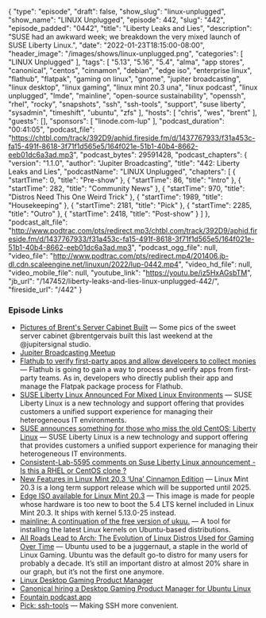 {
  "type": "episode",
  "draft": false,
  "show_slug": "linux-unplugged",
  "show_name": "LINUX Unplugged",
  "episode": 442,
  "slug": "442",
  "episode_padded": "0442",
  "title": "Liberty Leaks and Lies",
  "description": "SUSE had an awkward week; we breakdown the very mixed launch of SUSE Liberty Linux.",
  "date": "2022-01-23T18:15:00-08:00",
  "header_image": "/images/shows/linux-unplugged.png",
  "categories": [
    "LINUX Unplugged"
  ],
  "tags": [
    "5.13",
    "5.16",
    "5.4",
    "alma",
    "app stores",
    "canonical",
    "centos",
    "cinnamon",
    "debian",
    "edge iso",
    "enterprise linux",
    "flathub",
    "flatpak",
    "gaming on linux",
    "gnome",
    "jupiter broadcasting",
    "linux desktop",
    "linux gaming",
    "linux mint 20.3 una",
    "linux podcast",
    "linux unplugged",
    "lmde",
    "mainline",
    "open-source sustainability",
    "openssh",
    "rhel",
    "rocky",
    "snapshots",
    "ssh",
    "ssh-tools",
    "support",
    "suse liberty",
    "sysadmin",
    "timeshift",
    "ubuntu",
    "zfs"
  ],
  "hosts": [
    "chris",
    "wes",
    "brent"
  ],
  "guests": [],
  "sponsors": [
    "linode.com-lup"
  ],
  "podcast_duration": "00:41:05",
  "podcast_file": "https://chtbl.com/track/392D9/aphid.fireside.fm/d/1437767933/f31a453c-fa15-491f-8618-3f71f1d565e5/164f021e-51b1-40b4-8662-eeb01dc6a3ad.mp3",
  "podcast_bytes": 29591428,
  "podcast_chapters": {
    "version": "1.1.0",
    "author": "Jupiter Broadcasting",
    "title": "442: Liberty Leaks and Lies",
    "podcastName": "LINUX Unplugged",
    "chapters": [
      {
        "startTime": 0,
        "title": "Pre-show"
      },
      {
        "startTime": 86,
        "title": "Intro"
      },
      {
        "startTime": 282,
        "title": "Community News"
      },
      {
        "startTime": 970,
        "title": "Distros Need This One Weird Trick"
      },
      {
        "startTime": 1989,
        "title": "Housekeeping"
      },
      {
        "startTime": 2181,
        "title": "Pick"
      },
      {
        "startTime": 2285,
        "title": "Outro"
      },
      {
        "startTime": 2418,
        "title": "Post-show"
      }
    ]
  },
  "podcast_alt_file": "http://www.podtrac.com/pts/redirect.mp3/chtbl.com/track/392D9/aphid.fireside.fm/d/1437767933/f31a453c-fa15-491f-8618-3f71f1d565e5/164f021e-51b1-40b4-8662-eeb01dc6a3ad.mp3",
  "podcast_ogg_file": null,
  "video_file": "http://www.podtrac.com/pts/redirect.mp4/201406.jb-dl.cdn.scaleengine.net/linuxun/2022/lup-0442.mp4",
  "video_hd_file": null,
  "video_mobile_file": null,
  "youtube_link": "https://youtu.be/iz5HxAGsbTM",
  "jb_url": "/147452/liberty-leaks-and-lies-linux-unplugged-442/",
  "fireside_url": "/442"
}


### Episode Links

  * [Pictures of Brent's Server Cabinet Built](https://twitter.com/ChrisLAS/status/1485814265768333312 "Pictures of Brent's Server Cabinet Built") — Some pics of the sweet server cabinet @brentgervais built this last weekend at the @jupitersignal studio.
  * [Jupiter Broadcasting Meetup](http://meetup.com/jupiterbroadcasting "Jupiter Broadcasting Meetup")
  * [Flathub to verify first-party apps and allow developers to collect monies](https://www.gamingonlinux.com/2022/01/flathub-to-verify-first-party-apps-and-allow-developers-to-collect-monies/ "Flathub to verify first-party apps and allow developers to collect monies") — Flathub is going to gain a way to process and verify apps from first-party teams. As in, developers who directly publish their app and manage the Flatpak package process for Flathub.
  * [SUSE Liberty Linux Announced For Mixed Linux Environments](https://www.phoronix.com/scan.php?page=news_item&px=SUSE-Liberty-Linux "SUSE Liberty Linux Announced For Mixed Linux Environments") — SUSE Liberty Linux is a new technology and support offering that provides customers a unified support experience for managing their heterogeneous IT environments.
  * [SUSE announces something for those who miss the old CentOS: Liberty Linux](https://www.theregister.com/AMP/2022/01/20/suse_liberty_linux/ "SUSE announces something for those who miss the old CentOS: Liberty Linux") — SUSE Liberty Linux is a new technology and support offering that provides customers a unified support experience for managing their heterogeneous IT environments.
  * [Consistent-Lab-5595 comments on Suse Liberty Linux announcement - Is this a RHEL or CentOS clone ?](https://old.reddit.com/r/RockyLinux/comments/s82pdw/suse_liberty_linux_announcement_is_this_a_rhel_or/hti7tk9/ "Consistent-Lab-5595 comments on Suse Liberty Linux announcement - Is this a RHEL or CentOS clone ?")
  * [New Features in Linux Mint 20.3 ‘Una’ Cinnamon Edition](https://www.linuxmint.com/rel_una_cinnamon_whatsnew.php "New Features in Linux Mint 20.3 ‘Una’ Cinnamon Edition") — Linux Mint 20.3 is a long term support release which will be supported until 2025.
  * [Edge ISO available for Linux Mint 20.3](https://blog.linuxmint.com/?p=4273 "Edge ISO available for Linux Mint 20.3") — This image is made for people whose hardware is too new to boot the 5.4 LTS kernel included in Linux Mint 20.3. It ships with kernel 5.13.0-25 instead.
  * [mainline: A continuation of the free version of ukuu.](https://github.com/bkw777/mainline "mainline: A continuation of the free version of ukuu.") — A tool for installing the latest Linux kernels on Ubuntu-based distributions.
  * [All Roads Lead to Arch: The Evolution of Linux Distros Used for Gaming Over Time](https://boilingsteam.com/all-roads-lead-to-arch-the-evolution-of-linux-distros-used-for-gaming-over-time/ "All Roads Lead to Arch: The Evolution of Linux Distros Used for Gaming Over Time") — Ubuntu used to be a juggernaut, a staple in the world of Linux Gaming. Ubuntu was the default go-to distro for many users for probably a decade. It’s still an important distro at almost 20% share in our graph, but it’s not the first one anymore.
  * [Linux Desktop Gaming Product Manager](https://canonical.com/careers/3776036/linux-desktop-gaming-product-manager-remote "Linux Desktop Gaming Product Manager")
  * [Canonical hiring a Desktop Gaming Product Manager for Ubuntu Linux](https://www.gamingonlinux.com/2022/01/canonical-hiring-a-desktop-gaming-product-manager-for-ubuntu-linux/ "Canonical hiring a Desktop Gaming Product Manager for Ubuntu Linux")
  * [Fountain podcast app](https://www.fountain.fm/ "Fountain podcast app")
  * [Pick: ssh-tools](https://github.com/vaporup/ssh-tools "Pick: ssh-tools") — Making SSH more convenient.


